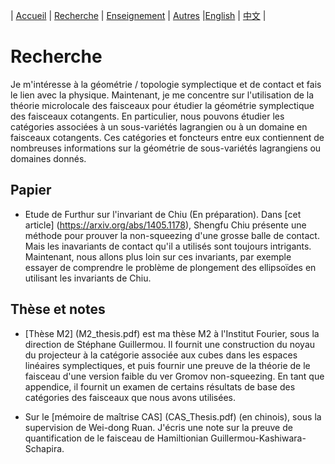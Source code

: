 | [Accueil](index-fr.md)  | [Recherche](research-fr.md)    | [Enseignement](teaching-fr.md) | [Autres](others-fr.md)    |[English](research-en.md)    | [中文](research-ch.md) |

# Recherche

Je m'intéresse à la géométrie / topologie symplectique et de contact et fais le lien avec la physique. Maintenant, je me concentre sur l'utilisation de la théorie microlocale des faisceaux pour étudier la géométrie symplectique des faisceaux cotangents. En particulier, nous pouvons étudier les catégories associées à un sous-variétés lagrangien ou à un domaine en faisceaux cotangents. Ces catégories et foncteurs entre eux contiennent de nombreuses informations sur la géométrie de sous-variétés lagrangiens ou domaines donnés.

## Papier

- Etude de Furthur sur l'invariant de Chiu (En préparation). Dans [cet article] (https://arxiv.org/abs/1405.1178), Shengfu Chiu présente une méthode pour prouver la non-squeezing d'une grosse balle de contact. Mais les inavariants de contact qu'il a utilisés sont toujours intrigants. Maintenant, nous allons plus loin sur ces invariants, par exemple essayer de comprendre le problème de plongement des ellipsoïdes en utilisant les invariants de Chiu.

## Thèse et notes

- [Thèse M2] (M2_thesis.pdf) est ma thèse M2 à l'Institut Fourier, sous la direction de Stéphane Guillermou. Il fournit une construction du noyau du projecteur à la catégorie associée aux cubes dans les espaces linéaires symplectiques, et puis fournir une preuve de la théorie de le faisceau d'une version faible du ver Gromov non-squeezing. En tant que appendice, il fournit un examen de certains résultats de base des catégories des faisceaux que nous avons utilisées.

- Sur le [mémoire de maîtrise CAS] (CAS_Thesis.pdf) (en chinois), sous la supervision de Wei-dong Ruan. J'écris une note sur la preuve de  quantification de le faisceau de Hamiltionian Guillermou-Kashiwara-Schapira.
